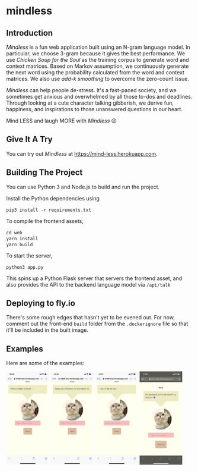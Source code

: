 # mindless

## Introduction

*Mindless* is a fun web application built using an N-gram language model. In particular, we choose 3-gram because it gives the best performance. We use *Chicken Soup for the Soul* as the training corpus to generate word and context matrices. Based on Markov assumption, we continuously generate the next word using the probability calculated from the word and context matrices. We also use *add-k smoothing* to overcome the zero-count issue. 

*Mindless* can help people de-stress. It's a fast-paced society, and we sometimes get anxious and overwhelmed by all those to-dos and deadlines. Through looking at a cute character talking gibberish, we derive fun, happiness, and inspirations to those unanswered questions in our heart. 

Mind LESS and laugh MORE with *Mindless* 😉


## Give It A Try

You can try out *Mindless* at https://mind-less.herokuapp.com.


## Building The Project

You can use Python 3 and Node.js to build and run the project.

Install the Python dependencies using

```
pip3 install -r requirements.txt
```

To compile the frontend assets, 

```
cd web
yarn install
yarn build
```

To start the server,

```
python3 app.py
```

This spins up a Python Flask server that servers the frontend asset,
and also provides the API to the backend language model via `/api/talk`

## Deploying to fly.io

There's some rough edges that hasn't yet to be evened out. For now, 
comment out the front-end `build` folder from the `.dockerignore` file
so that it'll be included in the built image. 


## Examples

Here are some of the examples: 

<img src="demo_pics/IMG_3990.PNG" width="23%"></img> <img src="demo_pics/IMG_3992.PNG" width="23%"></img> <img src="demo_pics/IMG_3996.PNG" width="23%"></img> <img src="demo_pics/IMG_4002.PNG" width="23%"></img> 
